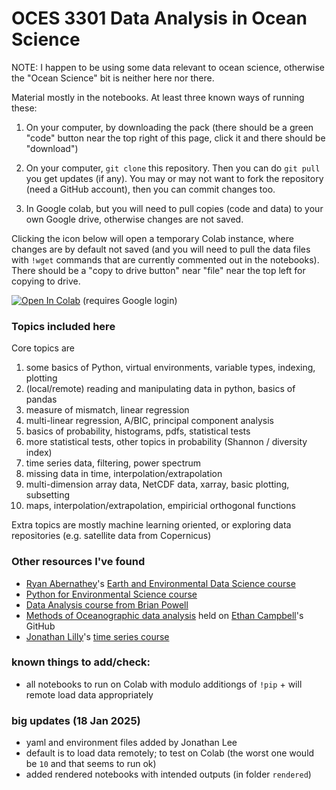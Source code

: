 # OCES 3301 Data Analysis in Ocean Science

NOTE: I happen to be using some data relevant to ocean science, otherwise the "Ocean Science" bit is neither here nor there.

Material mostly in the notebooks. At least three known ways of running these:

1) On your computer, by downloading the pack (there should be a green "code" button near the top right of this page, click it and there should be "download")

2) On your computer, `git clone` this repository. Then you can do `git pull` you get updates (if any). You may or may not want to fork the repository (need a GitHub account), then you can commit changes too.

3) In Google colab, but you will need to pull copies (code and data) to your own Google drive, otherwise changes are not saved.

Clicking the icon below will open a temporary Colab instance, where changes are by default not saved (and you will need to pull the data files with `!wget` commands that are currently commented out in the notebooks). There should be a "copy to drive button" near "file" near the top left for copying to drive.

[![Open In Colab](https://colab.research.google.com/assets/colab-badge.svg)](https://colab.research.google.com/github/julianmak/OCES3301_data_analysis/blob/main/) (requires Google login)

### Topics included here

Core topics are

1. some basics of Python, virtual environments, variable types, indexing, plotting
2. (local/remote) reading and manipulating data in python, basics of pandas
3. measure of mismatch, linear regression
4. multi-linear regression, A/BIC, principal component analysis
5. basics of probability, histograms, pdfs, statistical tests
6. more statistical tests, other topics in probability (Shannon / diversity index)
7. time series data, filtering, power spectrum
8. missing data in time, interpolation/extrapolation
9. multi-dimension array data, NetCDF data, xarray, basic plotting, subsetting 
10. maps, interpolation/extrapolation, empiricial orthogonal functions

Extra topics are mostly machine learning oriented, or exploring data repositories (e.g. satellite data from Copernicus)

### Other resources I've found

* [Ryan Abernathey](https://github.com/rabernat)'s [Earth and Environmental Data Science course](https://earth-env-data-science.github.io/intro.html)
* [Python for Environmental Science course](https://github.com/florianjehn/python-for-environmental-science)
* [Data Analysis course from Brian Powell](https://currents.soest.hawaii.edu/ocn_data_analysis/index.html)
* [Methods of Oceanographic data analysis](https://ethan-campbell.github.io/OCEAN_215/) held on [Ethan Campbell](https://ethan-campbell.github.io/)'s GitHub
* [Jonathan Lilly](http://jmlilly.net/)'s [time series course](https://github.com/jonathanlilly/time-series)

### known things to add/check:

* all notebooks to run on Colab with modulo additiongs of `!pip` + will remote load data appropriately

### big updates (18 Jan 2025)

* yaml and environment files added by Jonathan Lee
* default is to load data remotely; to test on Colab (the worst one would be `10` and that seems to run ok)
* added rendered notebooks with intended outputs (in folder `rendered`)
